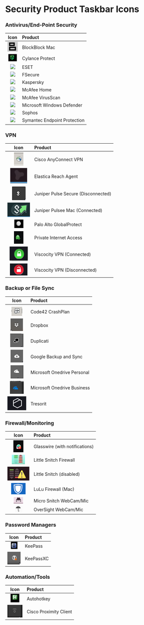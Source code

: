 # Security Product Taskbar Icons

### Antivirus/End-Point Security
| Icon 															| Product 								|
| :---:															| :--- 									|
| ![](/images/blockblock-mac-malware-persistence-monitor.png) 	| BlockBlock Mac 						|
| ![](/images/cylance-protect.png) 								| Cylance Protect 						|
| ![](/images/eset.png) 										| ESET 									|	
| ![](/images/fsecure.png) 										| FSecure 								|
| ![](/images/kaspersky.png) 									| Kaspersky 							|
| ![](/images/mcafee_home.png) 									| McAfee Home							|
| ![](/images/mcafee_enterprise.png) 							| McAfee VirusScan  					|
| ![](/images/win_defender.png) 								| Microsoft Windows Defender 			|
| ![](/images/sophos.png)										| Sophos								|
| ![](/images/sep.png) 											| Symantec Endpoint Protection 			|
	
### VPN				
| Icon 															| Product 								|
| :---:															| :--- 									|
| ![](/images/Cisco_VPN.jpg)									| Cisco AnyConnect VPN 					|
| ![](/images/elastica-reach-agent.png)							| Elastica Reach Agent 					|
| ![](/images/pulse-vpn-disconnected.png) 						| Juniper Pulse Secure (Disconnected)	|
| ![](/images/pulse-secure-vpn-mac.png)							| Juniper Pulsee Mac (Connected)    	|
| ![](/images/vpn-palo-alto-globalprotect.png) 					| Palo Alto GlobalProtect 				|
| ![](/images/VPN-Private-Internet-Access-Connected.png)		| Private Internet Access 				|
| ![](/images/viscosity-vpn-connected.png)						| Viscocity VPN (Connected)				|
| ![](/images/viscosity-vpn-disconnected.png)					| Viscocity VPN (Disconnected)			|

### Backup or File Sync			
| Icon 															| Product 								|
| :---:															| :--- 									|
|	|| Apple iCloud 									
| ![](/images/Code42_CrashPlan_Backup.jpg) 						| Code42 CrashPlan 						|
| ![](/images/dropbox.png)										| Dropbox 								|
| ![](/images/duplicati.png)									| Duplicati 							|
| ![](/images/google-backup-and-sync.png)						| Google Backup and Sync 				|
| ![](/images/onedrive.png)										| Microsoft Onedrive Personal 			|
| ![](/images/onedrive-biz.png)									| Microsoft Onedrive Business 			|
| ![](/images/tresorit.png)										| Tresorit 								|

### Firewall/Monitoring			
| Icon 															| Product 								|
| :---:															| :--- 									|
| ![](/images/Glasswire-with-alerts.png)						| Glasswire (with notifications) 		|
| ![](/images/little-snitch-firewall.png)						| Little Snitch Firewall				|
| ![](/images/little-snitch-disabled.png)						| Little Snitch (disabled)				|
| ![](/images/lulu-firewall.png)								| LuLu Firewall (Mac)					|
| ![](/images/micro-snitch-mic-webcam-monitor.png)				| Micro Snitch WebCam/Mic 				|
| ![](/images/oversight-mic-webcam-monitor.png)					| OverSight WebCam/Mic					|

### Password Managers			
| Icon 															| Product 								|
| :---:															| :--- 									|
| ![](/images/keepass.png)										| KeePass								| 
| ![](/images/KeePassXC.png)									| KeePassXC								|

### Automation/Tools					
| Icon 															| Product 								|
| :---:															| :--- 									|
| ![](/images/autohotkey.png) 									| Autohotkey 							|
| ![](/images/cisco-proximity-screen-sharing.png)				| Cisco Proximity Client 				|

###